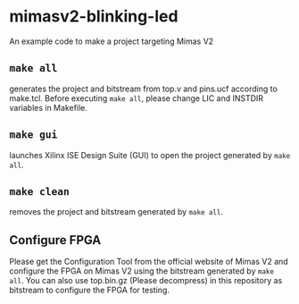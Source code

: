 # mimasv2-blinking-led
An example code to make a project targeting Mimas V2

## ```make all```
generates the project and bitstream from top.v and pins.ucf according to make.tcl.
Before executing ```make all```, please change LIC and INSTDIR variables in Makefile.

## ```make gui```
launches Xilinx ISE Design Suite  (GUI) to open the project generated by ```make all```.

## ```make clean```
removes the project and bitstream generated by ```make all```.

## Configure FPGA
Please get the Configuration Tool from the official website of Mimas V2 and configure the FPGA on Mimas V2 using the bitstream generated by ```make all```. You can also use top.bin.gz (Please decompress) in this repository as bitstream to configure the FPGA for testing.
